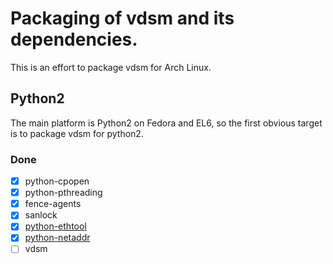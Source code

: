 # Packaging of vdsm and its dependencies.

This is an effort to package vdsm for Arch Linux.

## Python2

The main platform is Python2 on Fedora and EL6, so the first obvious target is
to package vdsm for python2.

### Done

- [x] python-cpopen
- [x] python-pthreading
- [x] fence-agents
- [x] sanlock
- [x] [python-ethtool](https://github.com/JonnyJD/PKGBUILDs/tree/master/_lio/python2-ethtool)
- [x] [python-netaddr](https://aur.archlinux.org/packages/python2-netaddr/)
- [ ] vdsm
